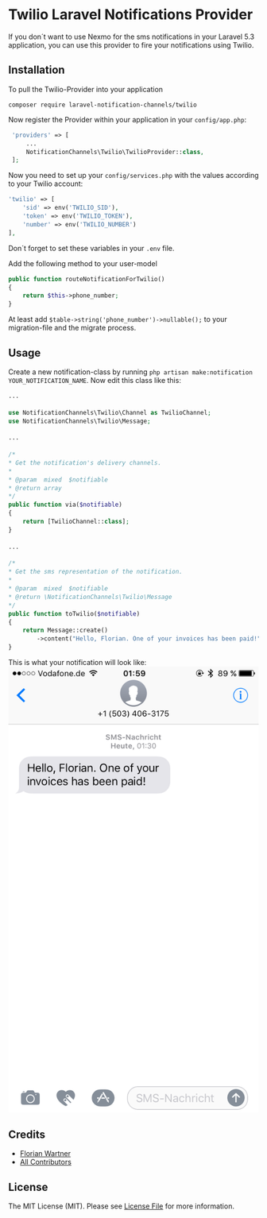 # Twilio Laravel Notifications Provider

If you don´t want to use Nexmo for the sms notifications in your Laravel 5.3 application, you can use this provider to fire your notifications using Twilio. 

## Installation

To pull the Twilio-Provider into your application 
```
composer require laravel-notification-channels/twilio
 ```

Now register the Provider within your application in your `config/app.php`:

```php
 'providers' => [
     ...
     NotificationChannels\Twilio\TwilioProvider::class,
 ];
 ```

Now you need to set up your `config/services.php` with the values according to your Twilio account:

```php
'twilio' => [
    'sid' => env('TWILIO_SID'),
    'token' => env('TWILIO_TOKEN'),
    'number' => env('TWILIO_NUMBER')
],
```

Don´t forget to set these variables in your `.env` file.

Add the following method to your user-model
```php
public function routeNotificationForTwilio()
{
    return $this->phone_number;
}
```

At least add `$table->string('phone_number')->nullable();` to your migration-file and the migrate process.

## Usage

Create a new notification-class by running `php artisan make:notification YOUR_NOTIFICATION_NAME`.
Now edit this class like this:

```php
...

use NotificationChannels\Twilio\Channel as TwilioChannel;
use NotificationChannels\Twilio\Message;

...

/*
* Get the notification's delivery channels.
*
* @param  mixed  $notifiable
* @return array
*/
public function via($notifiable)
{
    return [TwilioChannel::class];
}

...

/*
* Get the sms representation of the notification.
*
* @param  mixed  $notifiable
* @return \NotificationChannels\Twilio\Message
*/
public function toTwilio($notifiable)
{
    return Message::create()
        ->content("Hello, Florian. One of your invoices has been paid!");
}
```

This is what your notification will look like:
![Test SMS](test_sms.PNG)

## Credits

- [Florian Wartner](https://github.com/fwartner)
- [All Contributors](../../contributors)

## License

The MIT License (MIT). Please see [License File](LICENSE.md) for more information.
